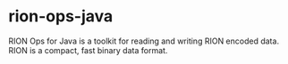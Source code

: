 # rion-ops-java
RION Ops for Java is a toolkit for reading and writing RION encoded data. RION is a compact, fast binary data format.

